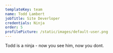 ```yaml
---
templateKey: team
name: Todd Lambert
jobTitle: Site Deverloper
credentials: Ninja
order: 5
profilePicture: /static/images/default-user.png
---
```

Todd is a ninja - now you see him, now you dont.